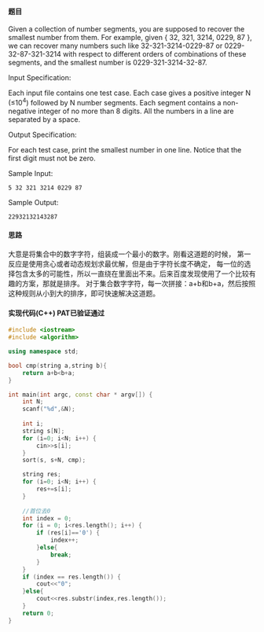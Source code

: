 #### 题目

Given a collection of number segments, you are supposed to recover the smallest number from them. For example, 
given { 32, 321, 3214, 0229, 87 }, 
we can recover many numbers such like 32-321-3214-0229-87 or 0229-32-87-321-3214 with respect 
to different orders of combinations of these segments, and the smallest number is 0229-321-3214-32-87.

Input Specification:

Each input file contains one test case. Each case gives a positive integer N (≤10<sup>4</sup>) 
followed by N number segments. Each segment contains a non-negative integer of no more than 8 digits. 
All the numbers in a line are separated by a space.

Output Specification:

For each test case, print the smallest number in one line. Notice that the first digit must not be zero.

Sample Input:
```text
5 32 321 3214 0229 87
```   
Sample Output:
```text
22932132143287
```

#### 思路

大意是将集合中的数字字符，组装成一个最小的数字。刚看这道题的时候，
第一反应是使用贪心或者动态规划求最优解，但是由于字符长度不确定，
每一位的选择包含太多的可能性，所以一直绕在里面出不来。后来百度发现使用了一个比较有趣的方案，那就是排序。
对于集合数字字符，每一次拼接：a+b和b+a，然后按照这种规则从小到大的排序，即可快速解决这道题。

#### 实现代码(C++) PAT已验证通过

```c++
#include <iostream>
#include <algorithm>

using namespace std;

bool cmp(string a,string b){
    return a+b<b+a;
}

int main(int argc, const char * argv[]) {
    int N;
    scanf("%d",&N);
    
    int i;
    string s[N];
    for (i=0; i<N; i++) {
        cin>>s[i];
    }
    sort(s, s+N, cmp);

    string res;
    for (i=0; i<N; i++) {
        res+=s[i];
    }
    
    //首位去0
    int index = 0;
    for (i = 0; i<res.length(); i++) {
        if (res[i]=='0') {
            index++;
        }else{
            break;
        }
    }
    if (index == res.length()) {
        cout<<"0";
    }else{
        cout<<res.substr(index,res.length());
    }
    return 0;
}
```
